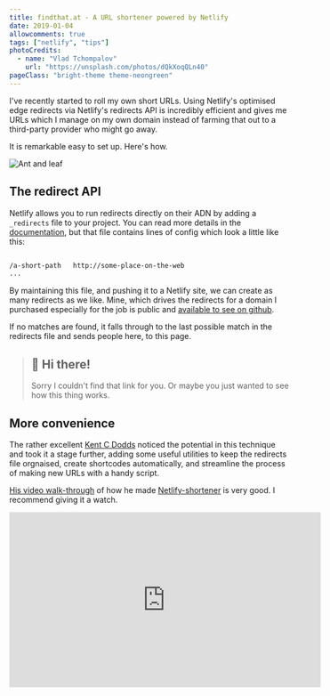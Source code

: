 ```yaml
---
title: findthat.at - A URL shortener powered by Netlify
date: 2019-01-04
allowcomments: true
tags: ["netlify", "tips"]
photoCredits:
  - name: "Vlad Tchompalov"
    url: "https://unsplash.com/photos/dQkXoqQLn40"
pageClass: "bright-theme theme-neongreen"
---
```


I've recently started to roll my own short URLs. Using Netlify's optimised edge redirects via Netlify's redirects API is incredibly efficient and gives me URLs which I manage on my own domain instead of farming that out to a third-party provider who might go away.

It is remarkable easy to set up. Here's how.


![Ant and leaf](/images/vlad-tchompalov-450777-unsplash.jpg "Ant and leaf")

<!--more-->

## The redirect API

Netlify allows you to run redirects directly on their ADN by adding a `_redirects` file to your project. You can read more details in the [documentation](https://www.netlify.com/docs/redirects/), but that file contains lines of config which look a little like this:

```bash

/a-short-path   http://some-place-on-the-web
...

```

By maintaining this file, and pushing it to a Netlify site, we can create as many redirects as we like. Mine, which drives the redirects for a domain I purchased especially for the job is public and [available to see on github](https://github.com/philhawksworth/findthat.at/blob/master/_redirects).

If no matches are found, it falls through to the last possible match in the redirects file and sends people here, to this page.

> ## 👋 Hi there!
> Sorry I couldn't find that link for you. Or maybe you just wanted to see how this thing works.

## More convenience

The rather excellent [Kent C Dodds](https://twitter.com/kentcdodds) noticed the potential in this technique and took it a stage further, adding some useful utilities to keep the redirects file orgnaised, create shortcodes automatically, and streamline the process of making new URLs with a handy script.

[His video walk-through](https://www.youtube.com/watch?v=HL6paXyx6hM&list=PLV5CVI1eNcJgCrPH_e6d57KRUTiDZgs0u) of how he made [Netlify-shortener](https://github.com/kentcdodds/netlify-shortener) is very good. I recommend giving it a watch.


<div class='embed-container'>
<iframe width="560" height="315" src="https://www.youtube.com/embed/HL6paXyx6hM" frameborder="0" allow="accelerometer; autoplay; encrypted-media; gyroscope; picture-in-picture" allowfullscreen></iframe>
</div>
